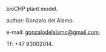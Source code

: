 bioCHP plant model.

author: Gonzalo del Alamo.

e-mail: gonzalodelalamo@gmail.com.

Tf: +47 93002014.
